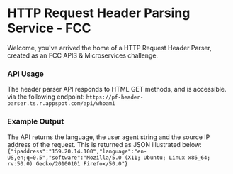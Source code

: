 # HTTP Request Header Parsing Service - FCC

Welcome, you've arrived the home of a HTTP Request Header Parser, created as an FCC APIS & Microservices challenge.

### API Usage

The header parser API responds to HTML GET methods, and is accessible. via the following endpoint:
`https://pf-header-parser.ts.r.appspot.com/api/whoami`

### Example Output

The API returns the language, the user agent string and the source IP address of the request.  This is returned as JSON illustrated below:
`{"ipaddress":"159.20.14.100","language":"en-US,en;q=0.5","software":"Mozilla/5.0 (X11; Ubuntu; Linux x86_64; rv:50.0) Gecko/20100101 Firefox/50.0"}`
